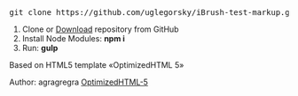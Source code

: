 <pre>git clone https://github.com/uglegorsky/iBrush-test-markup.git</pre>

<ol>
	<li>Clone or <a href="https://github.com/uglegorsky/iBrush-test-markup.git">Download</a> repository from GitHub</li>
	<li>Install Node Modules: <strong>npm i</strong></li>
	<li>Run: <strong>gulp</strong></li>
</ol>

Based on HTML5 template «OptimizedHTML 5»
<p>Author: agragregra <a href="https://github.com/agragregra/OptimizedHTML-5" target="_blank">OptimizedHTML-5
</a></p>
